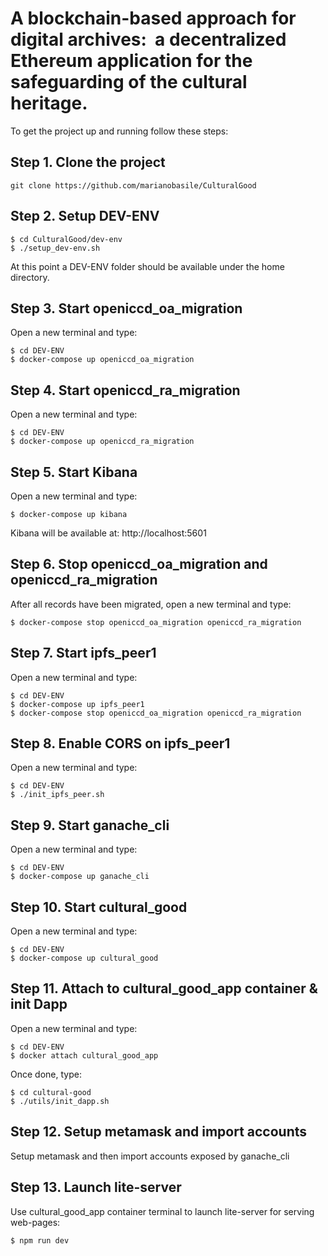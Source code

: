 # A blockchain-based approach for digital archives:  a decentralized Ethereum application for the safeguarding of the cultural heritage.

To get the project up and running follow these steps:

## Step 1. Clone the project
`git clone https://github.com/marianobasile/CulturalGood`

## Step 2. Setup DEV-ENV
```
$ cd CulturalGood/dev-env
$ ./setup_dev-env.sh
```
At this point a DEV-ENV folder should be available under the home directory.

## Step 3. Start openiccd_oa_migration
Open a new terminal and type:
```
$ cd DEV-ENV
$ docker-compose up openiccd_oa_migration
```

## Step 4. Start openiccd_ra_migration
Open a new terminal and type:
```
$ cd DEV-ENV
$ docker-compose up openiccd_ra_migration
```

## Step 5. Start Kibana
Open a new terminal and type:
```
$ docker-compose up kibana
```
Kibana will be available at: http://localhost:5601


## Step 6. Stop openiccd_oa_migration and openiccd_ra_migration
After all records have been migrated, open a new terminal and type:
```
$ docker-compose stop openiccd_oa_migration openiccd_ra_migration
```

## Step 7. Start ipfs_peer1
Open a new terminal and type:
```
$ cd DEV-ENV
$ docker-compose up ipfs_peer1
$ docker-compose stop openiccd_oa_migration openiccd_ra_migration
```

## Step 8. Enable CORS on ipfs_peer1
Open a new terminal and type:
```
$ cd DEV-ENV
$ ./init_ipfs_peer.sh
```

## Step 9. Start ganache_cli
Open a new terminal and type:
```
$ cd DEV-ENV
$ docker-compose up ganache_cli
```

## Step 10. Start cultural_good
Open a new terminal and type:
```
$ cd DEV-ENV
$ docker-compose up cultural_good
```

## Step 11. Attach to cultural_good_app container & init Dapp
Open a new terminal and type:
```
$ cd DEV-ENV
$ docker attach cultural_good_app
```

Once done, type:
```
$ cd cultural-good
$ ./utils/init_dapp.sh
```

## Step 12. Setup metamask and import accounts
Setup metamask and then import accounts exposed by ganache_cli

## Step 13. Launch lite-server
Use cultural_good_app container terminal to launch lite-server for serving web-pages:
```
$ npm run dev
```